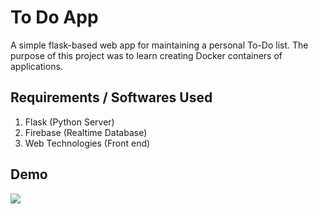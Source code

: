 # To Do App
A simple flask-based web app for maintaining a personal To-Do list. The purpose of this project was to learn creating Docker containers of applications.

## Requirements / Softwares Used

1. Flask (Python Server)<br>
2. Firebase (Realtime Database)<br>
3. Web Technologies (Front end)

## Demo

![](https://github.com/shubham99bisht/Docker-Demo-App/blob/master/To-Do-App.gif)